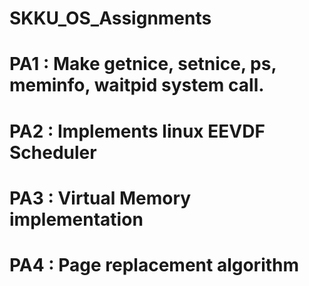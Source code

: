 # SKKU_OS_Assignments

# PA1 : Make getnice, setnice, ps, meminfo, waitpid system call.

# PA2 : Implements linux EEVDF Scheduler

# PA3 : Virtual Memory implementation

# PA4 : Page replacement algorithm
